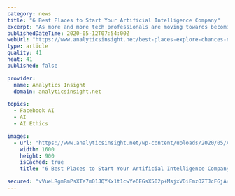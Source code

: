 ```yaml
---
category: news
title: "6 Best Places to Start Your Artificial Intelligence Company"
excerpt: "As more and more tech professionals are moving towards becoming next AI entrepreneur, many locations including Austin, Beijing, Denmark, Singapore, Los Angeles and Shanghai are emerging as best places to set up AI startups among others."
publishedDateTime: 2020-05-12T07:54:00Z
webUrl: "https://www.analyticsinsight.net/best-places-explore-chances-next-ai-entrepreneur/"
type: article
quality: 41
heat: 41
published: false

provider:
  name: Analytics Insight
  domain: analyticsinsight.net

topics:
  - Facebook AI
  - AI
  - AI Ethics

images:
  - url: "https://www.analyticsinsight.net/wp-content/uploads/2020/05/AI-1.jpg"
    width: 1600
    height: 900
    isCached: true
    title: "6 Best Places to Start Your Artificial Intelligence Company"

secured: "vVueLRgmRmPsXTe7m01JQYKx1t1cwYe6EGsX502p+MsjxVDiEmzO2TJcFGjA4a6YrDNA6F6Nro27f/dGLiXFSpZhjXb7tTYNPh1T6Z4IUa+NHv9Uwfv+L/fwyVJtFAOeV+HYHhu0gbdwQJlqljLDq4pT3/57ziiIcV1vCog0YuJ41jSXUdV0JRjkv4IIzh5AOjD80Uv6GSItdK0Go6SRhDv/gkfEYYSnJzFGUwFV0pWn2c8QKG8lyMmOiUvqsl2PIovaN3JCxBs7PukIQymAWOZaIqILJX6uegIWci0pQ0Un5CSDbkB1s7oyTKjsRT5bNikmWZ3O8ogsNbz/8+RgkjGQxoDZ7X5SzV3s4ApPHZKsCBgeWoRgt0fVCmITl3YwRQj1k0wMF2AQzHHBYFcUcTzYmcYM3WhOyqDyk4stUtP2PHd1X1/fXJ7Gh4/Gr8lHkAHP8NQXsA4OGgGiSQlp1jIXSe9zQQDs0oL+uRVlW58=;Y4oAgUcpyY5ee/aV0Vkmkw=="
---
```


